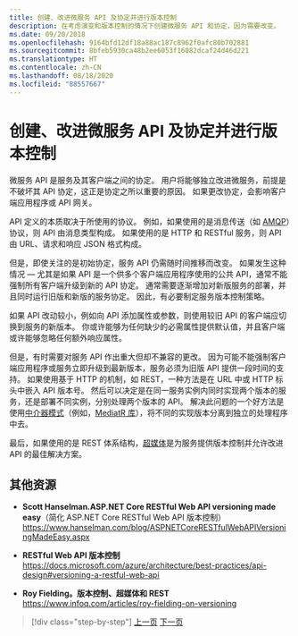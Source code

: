 ```yaml
---
title: 创建、改进微服务 API 及协定并进行版本控制
description: 在考虑演变和版本控制的情况下创建微服务 API 和协定，因为需要改变。
ms.date: 09/20/2018
ms.openlocfilehash: 9164bfd12df18a88ac187c8962f0afc80b702881
ms.sourcegitcommit: 8bfeb5930ca48b2ee6053f16082dcaf24d46d221
ms.translationtype: HT
ms.contentlocale: zh-CN
ms.lasthandoff: 08/18/2020
ms.locfileid: "88557667"
---
```

# <a name="creating-evolving-and-versioning-microservice-apis-and-contracts"></a>创建、改进微服务 API 及协定并进行版本控制

微服务 API 是服务及其客户端之间的协定。 用户将能够独立改进微服务，前提是不破坏其 API 协定，这正是协定之所以重要的原因。 如果更改协定，会影响客户端应用程序或 API 网关。

API 定义的本质取决于所使用的协议。 例如，如果使用的是消息传送（如 [AMQP](http://www.amqp.org/)）协议，则 API 由消息类型构成。 如果使用的是 HTTP 和 RESTful 服务，则 API 由 URL、请求和响应 JSON 格式构成。

但是，即使关注的是初始协定，服务 API 仍需随时间推移而改变。 如果发生这种情况 — 尤其是如果 API 是一个供多个客户端应用程序使用的公共 API，通常不能强制所有客户端升级到新的 API 协定。 通常需要逐渐增加对新版服务的部署，并且同时运行旧版和新版的服务协定。 因此，有必要制定服务版本控制策略。

如果 API 改动较小，例如向 API 添加属性或参数，则使用较旧 API 的客户端应切换到服务的新版本。 你或许能够为任何缺少的必需属性提供默认值，并且客户端或许能够忽略任何额外响应属性。

但是，有时需要对服务 API 作出重大但却不兼容的更改。 因为可能不能强制客户端应用程序或服务立即升级到最新版本，服务必须为旧版 API 提供一段时间的支持。 如果使用基于 HTTP 的机制，如 REST，一种方法是在 URL 中或 HTTP 标头中嵌入 API 版本号。 然后可以决定是在同一服务实例内同时实现两个版本的服务，还是部署不同实例，分别处理两个版本的 API。 解决此问题的一个好方法是使用[中介器模式](https://en.wikipedia.org/wiki/Mediator_pattern)（例如，[MediatR 库](https://github.com/jbogard/MediatR)），将不同的实现版本分离到独立的处理程序中去。

最后，如果使用的是 REST 体系结构，[超媒体](https://www.infoq.com/articles/mark-baker-hypermedia)是为服务提供版本控制并允许改进 API 的最佳解决方案。

## <a name="additional-resources"></a>其他资源

- **Scott Hanselman.ASP.NET Core RESTful Web API versioning made easy**（简化 ASP.NET Core RESTful Web API 版本控制） \
  <https://www.hanselman.com/blog/ASPNETCoreRESTfulWebAPIVersioningMadeEasy.aspx>

- **RESTful Web API 版本控制** \
  <https://docs.microsoft.com/azure/architecture/best-practices/api-design#versioning-a-restful-web-api>

- **Roy Fielding。版本控制、超媒体和 REST** \
  <https://www.infoq.com/articles/roy-fielding-on-versioning>

>[!div class="step-by-step"]
>[上一页](asynchronous-message-based-communication.md)
>[下一页](microservices-addressability-service-registry.md)
